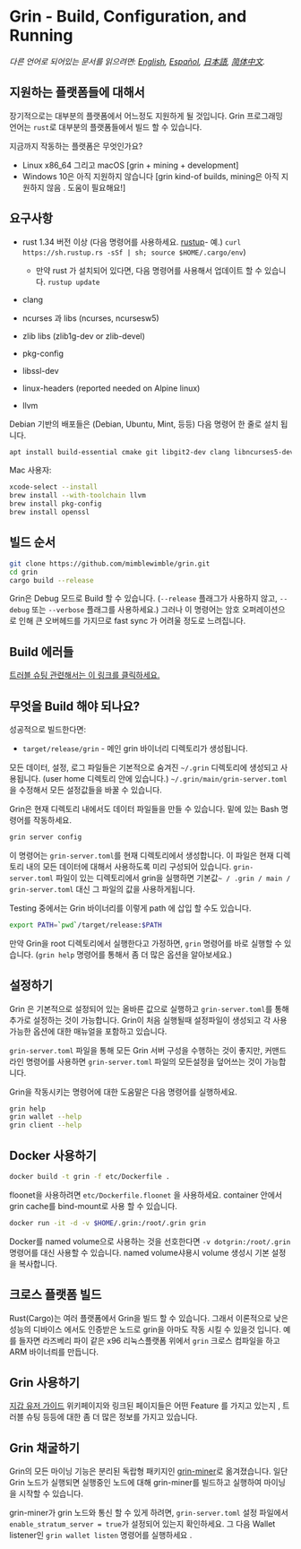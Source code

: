 # Grin - Build, Configuration, and Running

*다른 언어로 되어있는 문서를 읽으려면: [English](build.md), [Español](build_ES.md), [日本語](build_JP.md), [简体中文](build_ZH-CN.md).*

## 지원하는 플랫폼들에 대해서

장기적으로는 대부분의 플랫폼에서 어느정도 지원하게 될 것입니다.
Grin 프로그래밍 언어는 `rust`로 대부분의 플랫폼들에서 빌드 할 수 있습니다.

지금까지 작동하는 플랫폼은 무엇인가요?

* Linux x86_64 그리고 macOS [grin + mining + development]
* Windows 10은 아직 지원하지 않습니다 [grin kind-of builds, mining은 아직 지원하지 않음 . 도움이 필요해요!]

## 요구사항

* rust 1.34 버전 이상  (다음 명령어를 사용하세요. [rustup]((https://www.rustup.rs/))- 예.) `curl https://sh.rustup.rs -sSf | sh; source $HOME/.cargo/env`)

  * 만약 rust 가 설치되어 있다면, 다음 명령어를 사용해서 업데이트 할 수 있습니다.
    `rustup update`
* clang
* ncurses 과 libs (ncurses, ncursesw5)
* zlib libs (zlib1g-dev or zlib-devel)
* pkg-config
* libssl-dev
* linux-headers (reported needed on Alpine linux)
* llvm

Debian 기반의 배포들은 (Debian, Ubuntu, Mint, 등등) 다음 명령어 한 줄로 설치 됩니다.

```sh
apt install build-essential cmake git libgit2-dev clang libncurses5-dev libncursesw5-dev zlib1g-dev pkg-config libssl-dev llvm
```

Mac 사용자:

```sh
xcode-select --install
brew install --with-toolchain llvm
brew install pkg-config
brew install openssl
```

## 빌드 순서

```sh
git clone https://github.com/mimblewimble/grin.git
cd grin
cargo build --release
```

Grin은 Debug 모드로 Build 할 수 있습니다. (`--release` 플래그가 사용하지 않고, `--debug` 또는 `--verbose` 플래그를 사용하세요.) 그러나 이 명령어는 암호 오퍼레이션으로 인해 큰 오버헤드를 가지므로 fast sync 가 어려울 정도로 느려집니다.

## Build 에러들

[트러블 슈팅 관련해서는 이 링크를 클릭하세요.](https://github.com/mimblewimble/docs/wiki/Troubleshooting)

## 무엇을 Build 해야 되나요?

성공적으로 빌드한다면:

* `target/release/grin` - 메인 grin 바이너리 디렉토리가 생성됩니다.

모든 데이터, 설정, 로그 파일들은 기본적으로 숨겨진 `~/.grin` 디렉토리에 생성되고 사용됩니다. (user home 디렉토리 안에 있습니다.)
`~/.grin/main/grin-server.toml` 을 수정해서 모든 설정값들을 바꿀 수 있습니다.

Grin은 현재 디렉토리 내에서도 데이터 파일들을 만들 수 있습니다. 밑에 있는 Bash 명령어를 작동하세요.

```sh
grin server config
```

이 명령어는 `grin-server.toml`를 현재 디렉토리에서 생성합니다.
이 파일은 현재 디렉토리 내의 모든 데이터에 대해서 사용하도록 미리 구성되어 있습니다.
`grin-server.toml` 파일이 있는 디렉토리에서 grin을 실행하면 기본값`~ / .grin / main / grin-server.toml` 대신 그 파일의 값을 사용하게됩니다.

Testing 중에서는 Grin 바이너리를 이렇게 path 에 삽입 할 수도 있습니다.

```sh
export PATH=`pwd`/target/release:$PATH
```

만약 Grin을 root 디렉토리에서 실행한다고 가정하면, `grin` 명령어를 바로 실행할 수 있습니다. (`grin help` 명령어를 통해서 좀 더 많은 옵션을 알아보세요.)

## 설정하기

Grin 은 기본적으로 설정되어 있는 올바른 값으로 실행하고 `grin-server.toml`를 통해 추가로 설정하는 것이 가능합니다.
Grin이 처음 실행될때 설정파일이 생성되고 각 사용가능한 옵션에 대한 매뉴얼을 포함하고 있습니다.

`grin-server.toml` 파일을 통해 모든 Grin 서버 구성을 수행하는 것이 좋지만,
커맨드 라인 명령어를 사용하면 `grin-server.toml` 파일의 모든설정을 덮어쓰는 것이 가능합니다.

Grin을 작동시키는 명령어에 대한 도움말은 다음 명령어를 실행하세요.

```sh
grin help
grin wallet --help
grin client --help
```

## Docker 사용하기

```sh
docker build -t grin -f etc/Dockerfile .
```

floonet을 사용하려면 `etc/Dockerfile.floonet` 을 사용하세요.
container 안에서 grin cache를 bind-mount로 사용 할 수 있습니다.

```sh
docker run -it -d -v $HOME/.grin:/root/.grin grin
```

Docker를 named volume으로 사용하는 것을 선호한다면 `-v dotgrin:/root/.grin` 명령어를 대신 사용할 수 있습니다.
named volume샤용시 volume 생성시 기본 설정을 복사합니다.

## 크로스 플랫폼 빌드

Rust(Cargo)는 여러 플랫폼에서 Grin을 빌드 할 수 있습니다. 그래서 이론적으로 낮은 성능의 디바이스 에서도 인증받은 노드로 grin을 아마도 작동 시킬 수 있을것 입니다.
예를 들자면 라즈베리 파이 같은 x96 리눅스플랫폼 위에서 `grin` 크로스 컴파일을 하고 ARM 바이너릐를 만듭니다.

## Grin 사용하기

[지갑 유저 가이드](https://github.com/mimblewimble/docs/wiki/Wallet-User-Guide) 위키페이지와 링크된 페이지들은 어떤 Feature 를 가지고 있는지 , 트러블 슈팅 등등에 대한 좀 더 많은 정보를 가지고 있습니다.

## Grin 채굴하기

Grin의 모든 마이닝 기능은 분리된 독랍형 패키지인 [grin-miner](https://github.com/mimblewimble/grin-miner)로 옮겨졌습니다.
일단 Grin 노드가 실행되면 실행중인 노드에 대해 grin-miner를 빌드하고 실행하여 마이닝을 시작할 수 있습니다.

grin-miner가 grin 노드와 통신 할 수 있게 하려면, `grin-server.toml` 설정 파일에서`enable_stratum_server = true`가 설정되어 있는지 확인하세요. 그 다음 Wallet listener인 `grin wallet listen` 명령어를 실행하세요 .